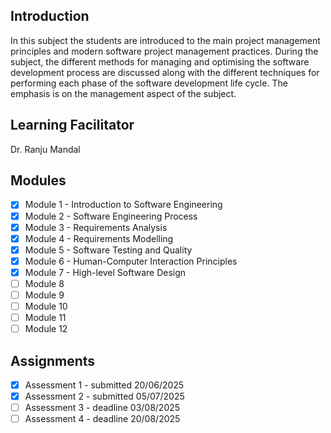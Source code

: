 ## Introduction
In this subject the students are introduced to the main project management principles and modern software project management practices. During the subject, the different methods for managing and optimising the software development process are discussed along with the different techniques for performing each phase of the software development life cycle. The emphasis is on the management aspect of the subject.

## Learning Facilitator
Dr. Ranju Mandal

## Modules
- [X] Module 1 - Introduction to Software Engineering
- [X] Module 2 - Software Engineering Process
- [X] Module 3 - Requirements Analysis
- [X] Module 4 - Requirements Modelling
- [X] Module 5 - Software Testing and Quality
- [X] Module 6 - Human-Computer Interaction Principles
- [X] Module 7 - High-level Software Design
- [ ] Module 8
- [ ] Module 9
- [ ] Module 10
- [ ] Module 11
- [ ] Module 12

## Assignments
- [X] Assessment 1 - submitted 20/06/2025
- [X] Assessment 2 - submitted 05/07/2025
- [ ] Assessment 3 - deadline 03/08/2025
- [ ] Assessment 4 - deadline 20/08/2025
